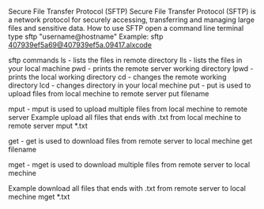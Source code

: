 Secure File Transfer Protocol (SFTP)
Secure File Transfer Protocol (SFTP) is a network protocol for securely accessing, transferring and managing large files and sensitive data.
How to use SFTP
open a command line terminal
type sftp "username@hostname"
Example:
sftp 407939ef5a69@407939ef5a.09417.alxcode

sftp commands
ls - lists the files in remote directory
lls - lists the files in your local machine
pwd - prints the remote server working directory
lpwd - prints the local working directory
cd - changes the remote working directory
lcd - changes directory in your local mechine
put - put is used to upload files from local mechine to remote server
put filename

mput - mput is used to upload multiple files from local mechine to remote server
Example upload all files that ends with .txt from local mechine to remote server
mput *.txt

get - get is used to download files from remote server to local mechine get filename

mget - mget is used to download multiple files from remote server to local mechine

Example download all files that ends with .txt from remote server to local mechine
mget *.txt
